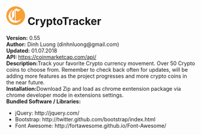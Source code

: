 <html>
    <head>
    </head>
    <body>
        <h1><img src="/images/cryptocoin.png" style="width: 50px; height: 50px"> CryptoTracker</h1>
        <div><b>Version:</b> 0.55</div>
        <div><b>Author:</b> Dinh Luong (dinhnluong@gmail.com)</div>
        <div><b>Updated:</b> 01.07.2018</div>
        <div><b>API: </b><a href="https://coinmarketcap.com/api/" target="blank">https://coinmarketcap.com/api/</a></div>
        <div><b>Description:</b>Track your favorite Crypto currency movement. Over 50 Crypto coins to choose from. Remember to check back often for updates, will be adding more features as the project progresses and more crypto coins in the near future. </div>
        <div><b>Installation:</b>Download Zip and load as chrome exntension package via chrome developer mode in extensions settings. </div>
        <div><b>Bundled Software / Libraries:</b></div>  
                 <div>
            <ul>
                <li>jQuery: http://jquery.com/</li>
                <li>Bootstrap: http://twitter.github.com/bootstrap/index.html</li>
                <li>Font Awesome: http://fortawesome.github.io/Font-Awesome/</li>
            </ul>
        </div>
   </body>
</html>
